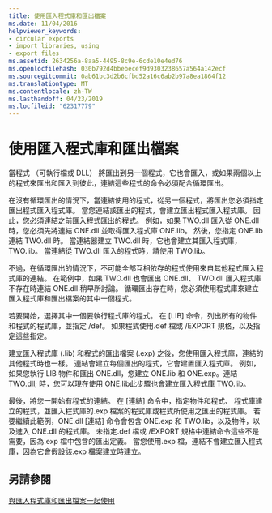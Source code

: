 ```yaml
---
title: 使用匯入程式庫和匯出檔案
ms.date: 11/04/2016
helpviewer_keywords:
- circular exports
- import libraries, using
- export files
ms.assetid: 2634256a-8aa5-4495-8c9e-6cde10e4ed76
ms.openlocfilehash: 030b792d4bbebecef9d9303238657a564a142ecf
ms.sourcegitcommit: 0ab61bc3d2b6cfbd52a16c6ab2b97a8ea1864f12
ms.translationtype: MT
ms.contentlocale: zh-TW
ms.lasthandoff: 04/23/2019
ms.locfileid: "62317779"
---
```

# <a name="using-an-import-library-and-export-file"></a>使用匯入程式庫和匯出檔案

當程式 （可執行檔或 DLL） 將匯出到另一個程式，它也會匯入，或如果兩個以上的程式來匯出和匯入到彼此，連結這些程式的命令必須配合循環匯出。

在沒有循環匯出的情況下，當連結使用的程式，從另一個程式，將匯出您必須指定匯出程式匯入程式庫。 當您連結該匯出的程式，會建立匯出程式匯入程式庫。 因此，您必須連結之前匯入程式匯出的程式。 例如，如果 TWO.dll 匯入從 ONE.dll 時，您必須先將連結 ONE.dll 並取得匯入程式庫 ONE.lib。 然後，您指定 ONE.lib 連結 TWO.dll 時。 當連結器建立 TWO.dll 時，它也會建立其匯入程式庫，TWO.lib。 當連結從 TWO.dll 匯入的程式時，請使用 TWO.lib。

不過，在循環匯出的情況下，不可能全部互相依存的程式使用來自其他程式匯入程式庫的連結。 在範例中，如果 TWO.dll 也會匯出 ONE.dll、 TWO.dll 匯入程式庫不存在時連結 ONE.dll 稍早所討論。 循環匯出存在時，您必須使用程式庫來建立匯入程式庫和匯出檔案的其中一個程式。

若要開始，選擇其中一個要執行程式庫的程式。 在 [LIB] 命令，列出所有的物件和程式的程式庫，並指定 /def。 如果程式使用.def 檔或 /EXPORT 規格，以及指定這些指定。

建立匯入程式庫 (.lib) 和程式的匯出檔案 (.exp) 之後，您使用匯入程式庫，連結的其他程式時也一樣。 連結會建立每個匯出的程式，它會建置匯入程式庫。 例如，如果您執行 LIB 物件和匯出 ONE.dll，您建立 ONE.lib 和 ONE.exp。連結 TWO.dll; 時，您可以現在使用 ONE.lib此步驟也會建立匯入程式庫 TWO.lib。

最後，將您一開始有程式的連結。 在 [連結] 命令中，指定物件和程式、 程式庫建立的程式，並匯入程式庫的.exp 檔案的程式庫或程式所使用之匯出的程式庫。 若要繼續此範例，ONE.dll [連結] 命令會包含 ONE.exp 和 TWO.lib，以及物件，以及進入 ONE.dll 的程式庫。 未指定.def 檔或 /EXPORT 規格中連結命令這些不是需要，因為.exp 檔中包含的匯出定義。 當您使用.exp 檔，連結不會建立匯入程式庫，因為它會假設該.exp 檔案建立時建立。

## <a name="see-also"></a>另請參閱

[與匯入程式庫和匯出檔案一起使用](working-with-import-libraries-and-export-files.md)
